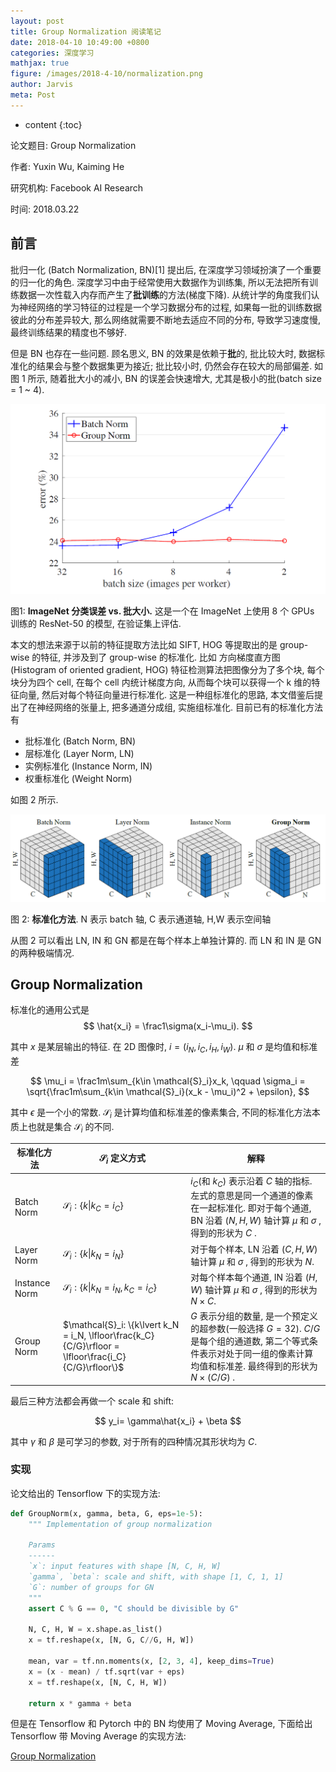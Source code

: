 ```yaml
---
layout: post
title: Group Normalization 阅读笔记
date: 2018-04-10 10:49:00 +0800
categories: 深度学习
mathjax: true
figure: /images/2018-4-10/normalization.png
author: Jarvis
meta: Post
---
```


* content
{:toc}

论文题目: Group Normalization

作者: Yuxin Wu, Kaiming He

研究机构: Facebook AI Research

时间: 2018.03.22




## 前言
批归一化 (Batch Normalization, BN)[1] 提出后, 在深度学习领域扮演了一个重要的归一化的角色. 深度学习中由于经常使用大数据作为训练集, 所以无法把所有训练数据一次性载入内存而产生了**批训练**的方法(梯度下降). 从统计学的角度我们认为神经网络的学习特征的过程是一个学习数据分布的过程, 如果每一批的训练数据彼此的分布差异较大, 那么网络就需要不断地去适应不同的分布, 导致学习速度慢, 最终训练结果的精度也不够好. 

但是 BN 也存在一些问题. 顾名思义, BN 的效果是依赖于**批**的, 批比较大时, 数据标准化的结果会与整个数据集更为接近; 批比较小时, 仍然会存在较大的局部偏差. 如图 1 所示, 随着批大小的减小, BN 的误差会快速增大, 尤其是极小的批(batch size = 1 ~ 4). 

<div class="polaroid-small">
    <img class="cool-img" src="/images/2018-4-10/error.png" />
    <div class="container">
        <p>图1: <strong>ImageNet 分类误差 vs. 批大小.</strong> 这是一个在 ImageNet 上使用 8 个 GPUs 训练的 ResNet-50 的模型, 在验证集上评估.</p>
    </div>
</div>

本文的想法来源于以前的特征提取方法比如 SIFT, HOG 等提取出的是 group-wise 的特征, 并涉及到了 group-wise 的标准化. 比如 方向梯度直方图 (Histogram of oriented gradient, HOG) 特征检测算法把图像分为了多个块, 每个块分为四个 cell, 在每个 cell 内统计梯度方向, 从而每个块可以获得一个 k 维的特征向量, 然后对每个特征向量进行标准化. 这是一种组标准化的思路, 本文借鉴后提出了在神经网络的张量上, 把多通道分成组, 实施组标准化. 目前已有的标准化方法有

* 批标准化 (Batch Norm, BN)
* 层标准化 (Layer Norm, LN)
* 实例标准化 (Instance Norm, IN)
* 权重标准化 (Weight Norm)

如图 2 所示. 

<div class="polaroid">
    <img class="cool-img" src="/images/2018-4-10/normalization.png" />
    <div class="container">
        <p>图 2: <strong>标准化方法</strong>. N 表示 batch 轴, C 表示通道轴, H,W 表示空间轴</p>
    </div>
</div>

从图 2 可以看出 LN, IN 和 GN 都是在每个样本上单独计算的. 而 LN 和 IN 是 GN 的两种极端情况.

## Group Normalization
标准化的通用公式是
$$
\hat{x_i} = \frac1\sigma(x_i-\mu_i).
$$

其中 $x$ 是某层输出的特征. 在 2D 图像时, $i = (i_N, i_C, i_H, i_W)$. $\mu$ 和 $\sigma$ 是均值和标准差

$$
\mu_i = \frac1m\sum_{k\in \mathcal{S}_i}x_k, \qquad \sigma_i = \sqrt{\frac1m\sum_{k\in \mathcal{S}_i}(x_k - \mu_i)^2 + \epsilon},
$$

其中 $\epsilon$ 是一个小的常数. $\mathcal{S}_i$ 是计算均值和标准差的像素集合, 不同的标准化方法本质上也就是集合 $\mathcal{S}_i$ 的不同. 

| 标准化方法    | $\mathcal{S}_i$ 定义方式                                     | 解释                                                         |
| ------------- | ------------------------------------------------------------ | ------------------------------------------------------------ |
| Batch Norm    | $\mathcal{S}_i: \{k\lvert k_C = i_C\}$                            | $i_C$(和 $k_C$) 表示沿着 $C$ 轴的指标. 左式的意思是同一个通道的像素在一起标准化. 即对于每个通道, BN 沿着 $(N, H, W)$ 轴计算 $\mu$ 和 $\sigma$ , 得到的形状为 $C$ . |
| Layer Norm    | $\mathcal{S}_i: \{k\lvert k_N = i_N\}$                            | 对于每个样本, LN 沿着 $(C, H, W)$ 轴计算 $\mu$ 和 $\sigma$ , 得到的形状为 $N$. |
| Instance Norm | $\mathcal{S}_i: \{k\lvert k_N = i_N, k_C = i_C\}$                 | 对每个样本每个通道, IN 沿着 $(H, W)$ 轴计算 $\mu$ 和 $\sigma$ , 得到的形状为 $N\times C$. |
| Group Norm    | $\mathcal{S}_i: \{k\lvert k_N = i_N, \lfloor\frac{k_C}{C/G}\rfloor = \lfloor\frac{i_C}{C/G}\rfloor\}$ | $G$ 表示分组的数量, 是一个预定义的超参数(一般选择 $G=32$). $C/G$ 是每个组的通道数, 第二个等式条件表示对处于同一组的像素计算均值和标准差. 最终得到的形状为 $N\times (C/G)$ . |

最后三种方法都会再做一个 scale 和 shift:

$$
y_i= \gamma\hat{x_i} + \beta
$$

其中 $\gamma$ 和 $\beta$ 是可学习的参数, 对于所有的四种情况其形状均为 $C$.

### 实现

论文给出的 Tensorflow 下的实现方法:

```python
def GroupNorm(x, gamma, beta, G, eps=1e-5):
    """ Implementation of group normalization
    
    Params
    ------
    `x`: input features with shape [N, C, H, W]
    `gamma`, `beta`: scale and shift, with shape [1, C, 1, 1]
    `G`: number of groups for GN
    """
    assert C % G == 0, "C should be divisible by G"
    
    N, C, H, W = x.shape.as_list()
    x = tf.reshape(x, [N, G, C//G, H, W])
    
    mean, var = tf.nn.moments(x, [2, 3, 4], keep_dims=True)
    x = (x - mean) / tf.sqrt(var + eps)
    x = tf.reshape(x, [N, C, H, W])
    
    return x * gamma + beta
```

但是在 Tensorflow 和 Pytorch 中的 BN 均使用了 Moving Average, 下面给出 Tensorflow 带 Moving Average 的实现方法:

[Group Normalization](https://github.com/Jarvis73/Group_Normalization)
